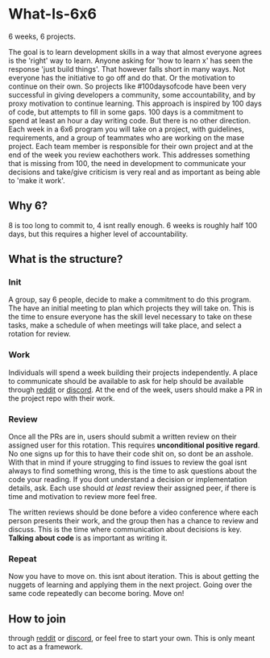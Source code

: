# What-Is-6x6

6 weeks, 6 projects. 

  The goal is to learn development skills in a way that almost everyone agrees is the 'right' way to learn. Anyone asking for 'how to learn x' has seen the response 'just build things'. That however falls short in many ways. Not everyone has the initiative to go off and do that. Or the motivation to continue on their own. So projects like #100daysofcode have been very successful in giving developers a community, some accountability, and by proxy motivation to continue learning. This approach is inspired by 100 days of code, but attempts to fill in some gaps. 100 days is a commitment to spend at least an hour a day writing code. But there is no other direction. Each week in a 6x6 program you will take on a project, with guidelines, requirements, and a group of teammates who are working on the mase project. Each team member is responsible for their own project and at the end of the week you review eachothers work. This addresses something that is missing from 100, the need in development to communicate your decisions and take/give criticism is very real and as important as being able to 'make it work'. 

## Why 6?

8 is too long to commit to, 4 isnt really enough. 6 weeks is roughly half 100 days, but this requires a higher level of accountability. 

## What is the structure?

### Init
A group, say 6 people, decide to make a commitment to do this program. The have an initial meeting to plan which projects they will take on. This is the time to ensure everyone has the skill level necessary to take on these tasks, make a schedule of when meetings will take place, and select a rotation for review.

### Work
Individuals will spend a week building their projects independently. A place to communicate should be available to ask for help should be available through [reddit](https://www.reddit.com/r/6by6/) or [discord](https://discord.gg/KMzM9br). At the end of the week, users should make a PR in the project repo with their work.

### Review
Once all the PRs are in, users should submit a written review on their assigned user for this rotation. This requires **unconditional positive regard**. No one signs up for this to have their code shit on, so dont be an asshole. With that in mind if youre strugging to find issues to review the goal isnt always to find something wrong, this is the time to ask questions about the code your reading. If you dont understand a decision or implementation details, ask. Each use should _at least_ review their assigned peer, if there is time and motivation to review more feel free.

The written reviews should be done before a video conference where each person presents their work, and the group then has a chance to review and discuss. This is the time where communication about decisions is key. **Talking about code** is as important as writing it. 

### Repeat
Now you have to move on. this isnt about iteration. This is about getting the nuggets of learning and applying them in the next project. Going over the same code repeatedly can become boring. Move on!

## How to join
through [reddit](https://www.reddit.com/r/6by6/) or [discord](https://discord.gg/KMzM9br), or feel free to start your own. This is only meant to act as a framework. 
